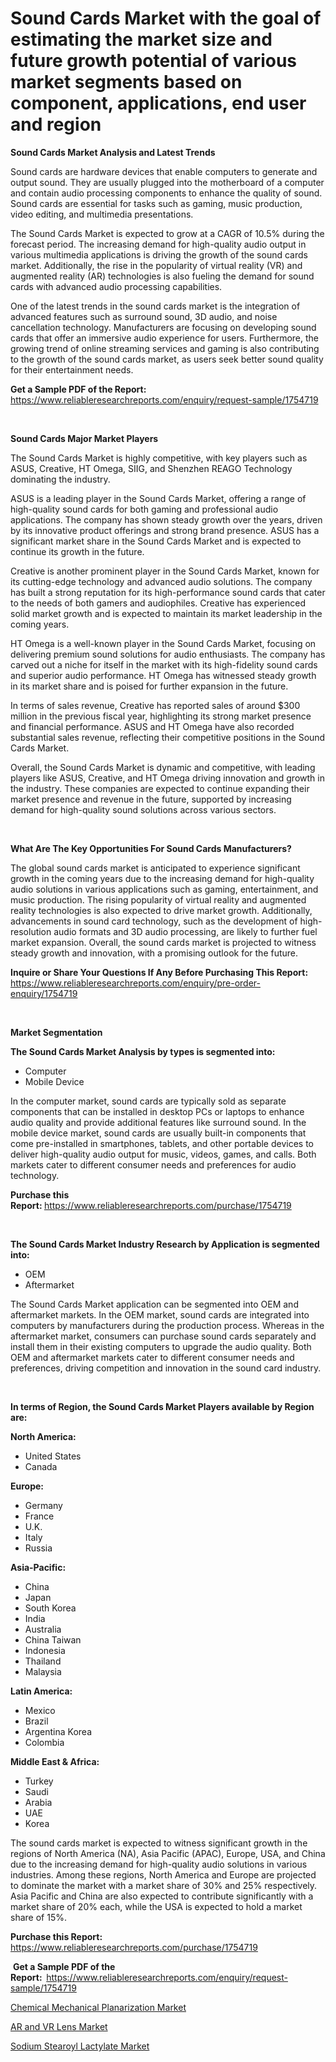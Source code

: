 <p><h1>Sound Cards Market with the goal of estimating the market size and future growth potential of various market segments based on component, applications, end user and region</h1></p><p><strong>Sound Cards Market Analysis and Latest Trends</strong></p>
<p><p>Sound cards are hardware devices that enable computers to generate and output sound. They are usually plugged into the motherboard of a computer and contain audio processing components to enhance the quality of sound. Sound cards are essential for tasks such as gaming, music production, video editing, and multimedia presentations.</p><p>The Sound Cards Market is expected to grow at a CAGR of 10.5% during the forecast period. The increasing demand for high-quality audio output in various multimedia applications is driving the growth of the sound cards market. Additionally, the rise in the popularity of virtual reality (VR) and augmented reality (AR) technologies is also fueling the demand for sound cards with advanced audio processing capabilities.</p><p>One of the latest trends in the sound cards market is the integration of advanced features such as surround sound, 3D audio, and noise cancellation technology. Manufacturers are focusing on developing sound cards that offer an immersive audio experience for users. Furthermore, the growing trend of online streaming services and gaming is also contributing to the growth of the sound cards market, as users seek better sound quality for their entertainment needs.</p></p>
<p><strong>Get a Sample PDF of the Report:&nbsp;</strong> <a href="https://www.reliableresearchreports.com/enquiry/request-sample/1754719">https://www.reliableresearchreports.com/enquiry/request-sample/1754719</a></p>
<p>&nbsp;</p>
<p><strong>Sound Cards Major Market Players</strong></p>
<p><p>The Sound Cards Market is highly competitive, with key players such as ASUS, Creative, HT Omega, SIIG, and Shenzhen REAGO Technology dominating the industry.</p><p>ASUS is a leading player in the Sound Cards Market, offering a range of high-quality sound cards for both gaming and professional audio applications. The company has shown steady growth over the years, driven by its innovative product offerings and strong brand presence. ASUS has a significant market share in the Sound Cards Market and is expected to continue its growth in the future.</p><p>Creative is another prominent player in the Sound Cards Market, known for its cutting-edge technology and advanced audio solutions. The company has built a strong reputation for its high-performance sound cards that cater to the needs of both gamers and audiophiles. Creative has experienced solid market growth and is expected to maintain its market leadership in the coming years.</p><p>HT Omega is a well-known player in the Sound Cards Market, focusing on delivering premium sound solutions for audio enthusiasts. The company has carved out a niche for itself in the market with its high-fidelity sound cards and superior audio performance. HT Omega has witnessed steady growth in its market share and is poised for further expansion in the future.</p><p>In terms of sales revenue, Creative has reported sales of around $300 million in the previous fiscal year, highlighting its strong market presence and financial performance. ASUS and HT Omega have also recorded substantial sales revenue, reflecting their competitive positions in the Sound Cards Market.</p><p>Overall, the Sound Cards Market is dynamic and competitive, with leading players like ASUS, Creative, and HT Omega driving innovation and growth in the industry. These companies are expected to continue expanding their market presence and revenue in the future, supported by increasing demand for high-quality sound solutions across various sectors.</p></p>
<p>&nbsp;</p>
<p><strong>What Are The Key Opportunities For Sound Cards Manufacturers?</strong></p>
<p><p>The global sound cards market is anticipated to experience significant growth in the coming years due to the increasing demand for high-quality audio solutions in various applications such as gaming, entertainment, and music production. The rising popularity of virtual reality and augmented reality technologies is also expected to drive market growth. Additionally, advancements in sound card technology, such as the development of high-resolution audio formats and 3D audio processing, are likely to further fuel market expansion. Overall, the sound cards market is projected to witness steady growth and innovation, with a promising outlook for the future.</p></p>
<p><strong>Inquire or Share Your Questions If Any Before Purchasing This Report:</strong> <a href="https://www.reliableresearchreports.com/enquiry/pre-order-enquiry/1754719">https://www.reliableresearchreports.com/enquiry/pre-order-enquiry/1754719</a></p>
<p>&nbsp;</p>
<p><strong>Market Segmentation</strong></p>
<p><strong>The Sound Cards Market Analysis by types is segmented into:</strong></p>
<p><ul><li>Computer</li><li>Mobile Device</li></ul></p>
<p><p>In the computer market, sound cards are typically sold as separate components that can be installed in desktop PCs or laptops to enhance audio quality and provide additional features like surround sound. In the mobile device market, sound cards are usually built-in components that come pre-installed in smartphones, tablets, and other portable devices to deliver high-quality audio output for music, videos, games, and calls. Both markets cater to different consumer needs and preferences for audio technology.</p></p>
<p><strong>Purchase this Report:&nbsp;</strong><a href="https://www.reliableresearchreports.com/purchase/1754719">https://www.reliableresearchreports.com/purchase/1754719</a></p>
<p>&nbsp;</p>
<p><strong>The Sound Cards Market Industry Research by Application is segmented into:</strong></p>
<p><ul><li>OEM</li><li>Aftermarket</li></ul></p>
<p><p>The Sound Cards Market application can be segmented into OEM and aftermarket markets. In the OEM market, sound cards are integrated into computers by manufacturers during the production process. Whereas in the aftermarket market, consumers can purchase sound cards separately and install them in their existing computers to upgrade the audio quality. Both OEM and aftermarket markets cater to different consumer needs and preferences, driving competition and innovation in the sound card industry.</p></p>
<p>&nbsp;</p>
<p><strong>In terms of Region, the Sound Cards Market Players available by Region are:</strong></p>
<p>
    <p> <strong> North America: </strong>
        <ul>
            <li>United States</li>
            <li>Canada</li>
        </ul>
        </p> 
    <p> <strong> Europe: </strong>
        <ul>
            <li>Germany</li>
            <li>France</li>
            <li>U.K.</li>
            <li>Italy</li>
            <li>Russia</li>
        </ul>
        </p> 
    <p> <strong> Asia-Pacific: </strong>
        <ul>
            <li>China</li>
            <li>Japan</li>
            <li>South Korea</li>
            <li>India</li>
            <li>Australia</li>
            <li>China Taiwan</li>
            <li>Indonesia</li>
            <li>Thailand</li>
            <li>Malaysia</li>
        </ul>
        </p> 
    <p> <strong> Latin America: </strong>
        <ul>
            <li>Mexico</li>
            <li>Brazil</li>
            <li>Argentina Korea</li>
            <li>Colombia</li>
        </ul>
        </p> 
    <p> <strong> Middle East & Africa: </strong>
        <ul>
            <li>Turkey</li>
            <li>Saudi</li>
            <li>Arabia</li>
            <li>UAE</li>
            <li>Korea</li>
        </ul>
    </p>
    </p>
<p><p>The sound cards market is expected to witness significant growth in the regions of North America (NA), Asia Pacific (APAC), Europe, USA, and China due to the increasing demand for high-quality audio solutions in various industries. Among these regions, North America and Europe are projected to dominate the market with a market share of 30% and 25% respectively. Asia Pacific and China are also expected to contribute significantly with a market share of 20% each, while the USA is expected to hold a market share of 15%.</p></p>
<p><strong>Purchase this Report: </strong><a href="https://www.reliableresearchreports.com/purchase/1754719">https://www.reliableresearchreports.com/purchase/1754719</a></p>
<p>&nbsp;<strong>Get a Sample PDF of the Report:&nbsp;&nbsp;</strong><a href="https://www.reliableresearchreports.com/enquiry/request-sample/1754719">https://www.reliableresearchreports.com/enquiry/request-sample/1754719</a></p>
<p><strong></strong></p>
<p><p><a href="https://github.com/marloy8/Market-Research-Report-List-3/blob/main/chemical-mechanical-planarization-market.md">Chemical Mechanical Planarization Market</a></p><p><a href="https://github.com/jj19131/Market-Research-Report-List-2/blob/main/ar-and-vr-lens-market.md">AR and VR Lens Market</a></p><p><a href="https://cedar-agate-3da.notion.site/Sodium-Stearoyl-Lactylate-Market-Research-Report-Unlocks-Analysis-on-the-Market-Financial-Status-Ma-a6b639f2dd8b4c35a8b443c84466f6da">Sodium Stearoyl Lactylate Market</a></p></p>